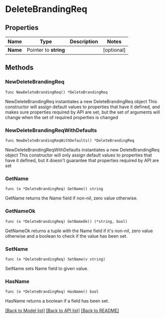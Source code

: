 # DeleteBrandingReq

## Properties

Name | Type | Description | Notes
------------ | ------------- | ------------- | -------------
**Name** | Pointer to **string** |  | [optional] 

## Methods

### NewDeleteBrandingReq

`func NewDeleteBrandingReq() *DeleteBrandingReq`

NewDeleteBrandingReq instantiates a new DeleteBrandingReq object
This constructor will assign default values to properties that have it defined,
and makes sure properties required by API are set, but the set of arguments
will change when the set of required properties is changed

### NewDeleteBrandingReqWithDefaults

`func NewDeleteBrandingReqWithDefaults() *DeleteBrandingReq`

NewDeleteBrandingReqWithDefaults instantiates a new DeleteBrandingReq object
This constructor will only assign default values to properties that have it defined,
but it doesn't guarantee that properties required by API are set

### GetName

`func (o *DeleteBrandingReq) GetName() string`

GetName returns the Name field if non-nil, zero value otherwise.

### GetNameOk

`func (o *DeleteBrandingReq) GetNameOk() (*string, bool)`

GetNameOk returns a tuple with the Name field if it's non-nil, zero value otherwise
and a boolean to check if the value has been set.

### SetName

`func (o *DeleteBrandingReq) SetName(v string)`

SetName sets Name field to given value.

### HasName

`func (o *DeleteBrandingReq) HasName() bool`

HasName returns a boolean if a field has been set.


[[Back to Model list]](../README.md#documentation-for-models) [[Back to API list]](../README.md#documentation-for-api-endpoints) [[Back to README]](../README.md)


